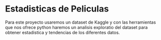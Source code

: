 # Estadisticas de Peliculas

Para este proyecto usaremos un dataset de Kaggle y con las herramientas que nos ofrece python haremos un analisis exploratio del dataset para obtener estadistica y tendencias de los diferentes datos.
